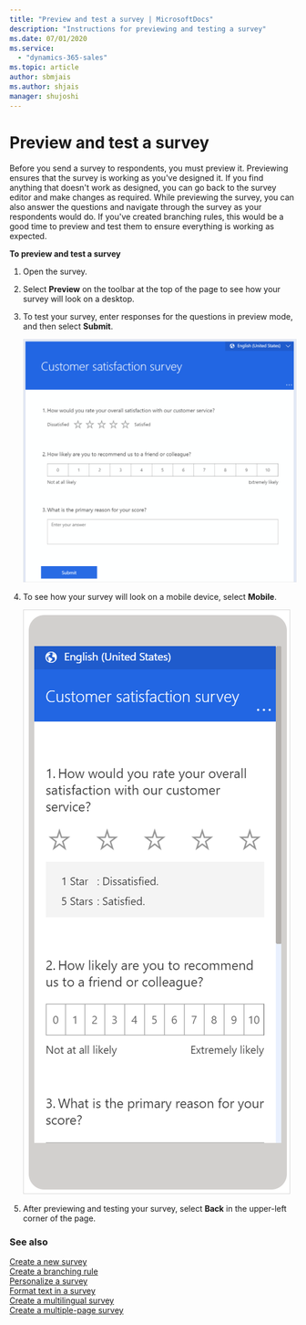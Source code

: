 ```yaml
---
title: "Preview and test a survey | MicrosoftDocs"
description: "Instructions for previewing and testing a survey"
ms.date: 07/01/2020
ms.service:
  - "dynamics-365-sales"
ms.topic: article
author: sbmjais
ms.author: shjais
manager: shujoshi
---
```


# Preview and test a survey

Before you send a survey to respondents, you must preview it. Previewing ensures that the survey is working as you've designed it. If you find anything that doesn't work<!--Suggested.--> as designed, you can go back to the survey editor and make changes as required. While previewing the survey, you can also answer the questions and navigate through the survey as your respondents would do. If you've created branching rules, this would be a good time to preview and test them<!--Suggested.--> to ensure everything is working as expected.

**To preview and test a survey**

1. Open the survey.

2. Select **Preview** on the toolbar at the top of the page to see how your survey will look on a desktop.

3. To test your survey, enter responses for the questions in preview mode, and then select **Submit**.

    ![Preview a survey on a computer](media/preview-survey-computer.png "Preview a survey on a computer")

4. To see how your survey will look on a mobile device, select **Mobile**.

    ![Preview a survey on a mobile device](media/preview-survey-mobile.png "Preview a survey on a mobile device")

5. After previewing and testing your survey, select **Back** in the upper-left corner of the page.

### See also

[Create a new survey](create-new-survey.md)<br>
[Create a branching rule](create-branching-rule.md)<br>
[Personalize a survey](personalize-survey.md)<br>
[Format text in a survey](survey-text-format.md)<br>
[Create a multilingual survey](create-multilingual-survey.md)<br>
[Create a multiple-page survey](create-multipage-survey.md)
